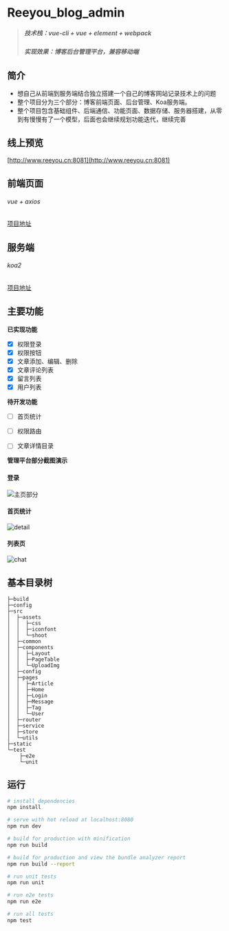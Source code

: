 # Reeyou_blog_admin

> ##### 技术栈：vue-cli + vue + element + webpack 
> ##### 实现效果：博客后台管理平台，兼容移动端


## 简介
* 想自己从前端到服务端结合独立搭建一个自己的博客网站记录技术上的问题
* 整个项目分为三个部分：博客前端页面、后台管理、Koa服务端。
* 整个项目包含基础组件、后端通信、功能页面、数据存储、服务器搭建，从零到有慢慢有了一个模型，后面也会继续规划功能迭代，继续完善


## 线上预览

  [http://www.reeyou.cn:8081](http://www.reeyou.cn:8081)


## 前端页面
###### vue + axios
[项目地址](https://github.com/Reeyou/Reeyou_blog_web)

## 服务端
###### koa2
[项目地址](https://github.com/Reeyou/Reeyou_blog_koa2)

## 主要功能

 **已实现功能** 
- [x] 权限登录
- [x] 权限按钮
- [x] 文章添加、编辑、删除
- [x] 文章评论列表
- [x] 留言列表
- [x] 用户列表

 **待开发功能**
- [ ] 首页统计
- [ ] 权限路由
- [ ] 文章详情目录

            

**管理平台部分截图演示**

#### 登录
![主页部分](./assets/shoot/pic1.jpg)

#### 首页统计
![detail](./assets/shoot/pic2.jpg)

#### 列表页
![chat](./assets/shoot/pic3.jpg)

## 基本目录树
```
├─build
├─config
├─src
│  ├─assets
│  │  ├─css
│  │  ├─iconfont
│  │  └─shoot
│  ├─common
│  ├─components
│  │  ├─Layout
│  │  ├─PageTable
│  │  └─UploadImg
│  ├─config
│  ├─pages
│  │  ├─Article
│  │  ├─Home
│  │  ├─Login
│  │  ├─Message
│  │  ├─Tag
│  │  └─User
│  ├─router
│  ├─service
│  ├─store
│  └─utils
├─static
└─test
    ├─e2e
    └─unit
```

## 运行

``` bash
# install dependencies
npm install

# serve with hot reload at localhost:8080
npm run dev

# build for production with minification
npm run build

# build for production and view the bundle analyzer report
npm run build --report

# run unit tests
npm run unit

# run e2e tests
npm run e2e

# run all tests
npm test
```



